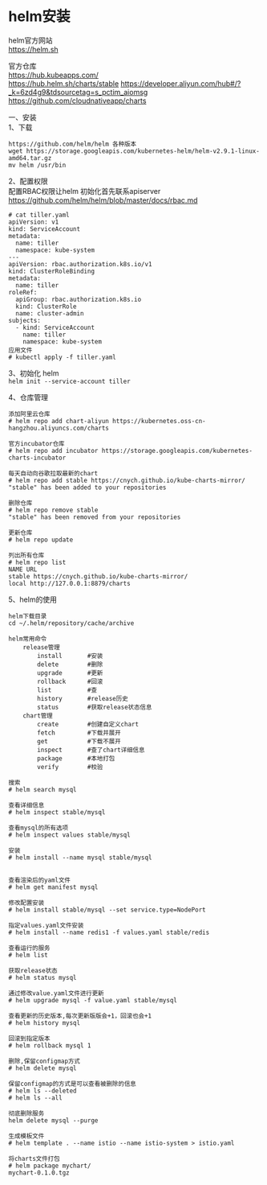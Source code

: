 helm安装
========

helm官方网站  
https://helm.sh  


官方仓库  
https://hub.kubeapps.com/  
https://hub.helm.sh/charts/stable
https://developer.aliyun.com/hub#/?_k=6zd4g9&tdsourcetag=s_pctim_aiomsg  
https://github.com/cloudnativeapp/charts  


一、安装  
1、下载  
```
https://github.com/helm/helm 各种版本  
wget https://storage.googleapis.com/kubernetes-helm/helm-v2.9.1-linux-amd64.tar.gz  
mv helm /usr/bin  
```  

2、配置权限  
配置RBAC权限让helm 初始化首先联系apiserver  
https://github.com/helm/helm/blob/master/docs/rbac.md  

```
# cat tiller.yaml
apiVersion: v1
kind: ServiceAccount
metadata:
  name: tiller
  namespace: kube-system
---
apiVersion: rbac.authorization.k8s.io/v1
kind: ClusterRoleBinding
metadata:
  name: tiller
roleRef:
  apiGroup: rbac.authorization.k8s.io
  kind: ClusterRole
  name: cluster-admin
subjects:
  - kind: ServiceAccount
    name: tiller
    namespace: kube-system
应用文件
# kubectl apply -f tiller.yaml
```  

3、初始化 helm  
``` helm init --service-account tiller ```  


4、仓库管理  
```
添加阿里云仓库
# helm repo add chart-aliyun https://kubernetes.oss-cn-hangzhou.aliyuncs.com/charts

官方incubator仓库
# helm repo add incubator https://storage.googleapis.com/kubernetes-charts-incubator

每天自动向谷歌拉取最新的chart
# helm repo add stable https://cnych.github.io/kube-charts-mirror/
"stable" has been added to your repositories

删除仓库
# helm repo remove stable
"stable" has been removed from your repositories

更新仓库
# helm repo update

列出所有仓库
# helm repo list
NAME URL
stable https://cnych.github.io/kube-charts-mirror/
local http://127.0.0.1:8879/charts
```  


5、helm的使用   
```
helm下载目录  
cd ~/.helm/repository/cache/archive

helm常用命令  
	release管理
		install       #安装
		delete        #删除
		upgrade       #更新
		rollback      #回滚
		list          #查
		history       #release历史
		status        #获取release状态信息
	chart管理
		create        #创建自定义chart
		fetch         #下载并展开
		get           #下载不展开
		inspect       #查了chart详细信息
		package       #本地打包
		verify        #校验
		
搜索  
# helm search mysql

查看详细信息
# helm inspect stable/mysql

查看mysql的所有选项
# helm inspect values stable/mysql

安装  
# helm install --name mysql stable/mysql


查看渲染后的yaml文件
# helm get manifest mysql

修改配置安装
# helm install stable/mysql --set service.type=NodePort

指定values.yaml文件安装  
# helm install --name redis1 -f values.yaml stable/redis

查看运行的服务
# helm list

获取release状态
# helm status mysql

通过修改value.yaml文件进行更新
# helm upgrade mysql -f value.yaml stable/mysql

查看更新的历史版本,每次更新版版会+1，回滚也会+1
# helm history mysql

回滚到指定版本
# helm rollback mysql 1

删除,保留configmap方式
# helm delete mysql

保留configmap的方式是可以查看被删除的信息
# helm ls --deleted
# helm ls --all

彻底删除服务
helm delete mysql --purge

生成模板文件
# helm template . --name istio --name istio-system > istio.yaml

将charts文件打包
# helm package mychart/
mychart-0.1.0.tgz
```  


